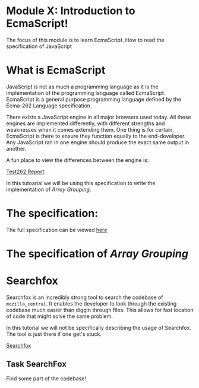 # Module X: Introduction to EcmaScript!

The focus of this module is to learn EcmaScript. How to read the specification of JavaScript


# What is EcmaScript

JavaScript is not as much a programming language as it is the implementation of the programming language called EcmaScript. EcmaScript is a general purpose programming language defined by the Ecma-262 Language specification. 

There exists a JavaScript engine in all major browsers used today. All these engines are implemented differently, with different strengths and weaknesses when it comes extending them. One thing is for certain, EcmaScript is there to ensure they function equally to the end-developer. Any JavaScript ran in one engine should produce the exact same output in another. 

A fun place to view the differences between the engine is:

[Test262 Report](https://test262.report/)

In this tutoarial we will be using this specification to write the implementation of _Array Grouping_. 



# The specification:

The full specification can be viewed [here](./Resources/Specification_Array_Grouping.md)


# The specification of _Array Grouping_



# Searchfox

Searchfox is an incredibly strong tool to search the codebase of `mozilla_central`. It enables the developer to look through the existing codebase much easier than diggin through files. This allows for fast location of code that might solve the same problem. 

In this tutorial we will not be specifically describing the usage of Searchfox. The tool is just there if one get's stuck. 

[Searchfox](https://searchfox.org)

## Task SearchFox

Find some part of the codebase! 

